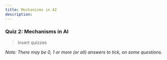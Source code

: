```yaml
---
title: Mechanisms in AI
description:
---
```


### Quiz 2: Mechanisms in AI

> Insert quizzes

_Note: There may be 0, 1 or more (or all) answers to tick, on some questions._
